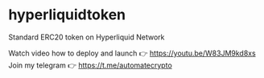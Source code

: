 # hyperliquidtoken
Standard ERC20 token on Hyperliquid Network

Watch video how to deploy and launch 👉 https://youtu.be/W83JM9kd8xs
Join my telegram 👉 https://t.me/automatecrypto

